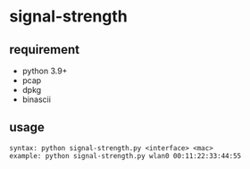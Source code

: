 # signal-strength
## requirement
- python 3.9+
- pcap
- dpkg
- binascii

## usage
```
syntax: python signal-strength.py <interface> <mac>
example: python signal-strength.py wlan0 00:11:22:33:44:55
```
